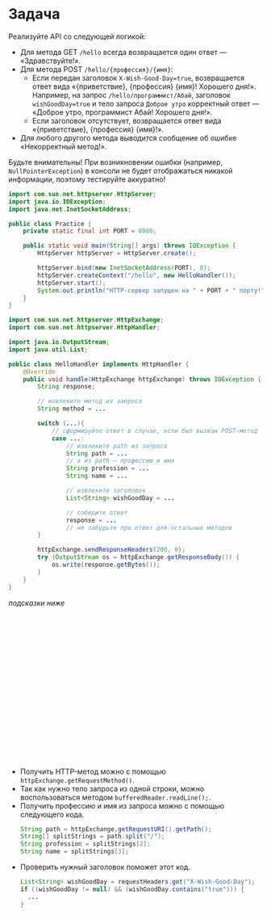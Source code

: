 # Задача

Реализуйте API со следующей логикой:

- Для метода GET `/hello` всегда возвращается один ответ — «Здравствуйте!».
- Для метода POST `/hello/{профессия}/{имя}`:
    - Если передан заголовок `X-Wish-Good-Day=true`, возвращается ответ вида «{приветствие}, {профессия} {имя}! Хорошего
      дня!». Например, на запрос `/hello/программист/Абай`, заголовок `wishGoodDay=true` и тело запроса `Доброе утро`
      корректный ответ — «Доброе утро, программист Абай! Хорошего дня!».
    - Если заголовок отсутствует, возвращается ответ вида «{приветствие}, {профессия} {имя}!».
- Для любого другого метода выводится сообщение об ошибке «Некорректный метод!».

Будьте внимательны! При возникновении ошибки (например, `NullPointerException`) в консоли не будет отображаться никакой
информации, поэтому тестируйте аккуратно!

```java
import com.sun.net.httpserver.HttpServer;
import java.io.IOException;
import java.net.InetSocketAddress;

public class Practice {
    private static final int PORT = 8080;

    public static void main(String[] args) throws IOException {
        HttpServer httpServer = HttpServer.create();

        httpServer.bind(new InetSocketAddress(PORT), 0);
        httpServer.createContext("/hello", new HelloHandler());
        httpServer.start();
        System.out.println("HTTP-сервер запущен на " + PORT + " порту!");
    }
}
```

```java
import com.sun.net.httpserver.HttpExchange;
import com.sun.net.httpserver.HttpHandler;

import java.io.OutputStream;
import java.util.List;

public class HelloHandler implements HttpHandler {
    @Override
    public void handle(HttpExchange httpExchange) throws IOException {
        String response;

        // извлеките метод из запроса
        String method = ...

        switch (...){
            // сформируйте ответ в случае, если был вызван POST-метод
            case ...:
                // извлеките path из запроса
                String path = ...
                // а из path — профессию и имя
                String profession = ...
                String name = ...

                // извлеките заголовок
                List<String> wishGoodDay = ...

                // соберите ответ
                response = ...
                // не забудьте про ответ для остальных методов
        }

        httpExchange.sendResponseHeaders(200, 0);
        try (OutputStream os = httpExchange.getResponseBody()) {
            os.write(response.getBytes());
        }
    }
}
```

_подсказки ниже_

<br><br><br><br><br><br><br><br><br><br><br><br><br><br><br><br><br>

- Получить HTTP-метод можно с помощью `httpExchange.getRequestMethod()`.
- Так как нужно тело запроса из одной строки, можно воспользоваться методом `bufferedReader.readLine();`.
- Получить профессию и имя из запроса можно с помощью следующего кода.
    ```java
  String path = httpExchange.getRequestURI().getPath();
  String[] splitStrings = path.split("/");
  String profession = splitStrings[2];
  String name = splitStrings[3];
    ```
- Проверить нужный заголовок поможет этот код.
    ```java
  List<String> wishGoodDay = requestHeaders.get("X-Wish-Good-Day");
  if ((wishGoodDay != null) && (wishGoodDay.contains("true"))) {
      ...
  }
    ```